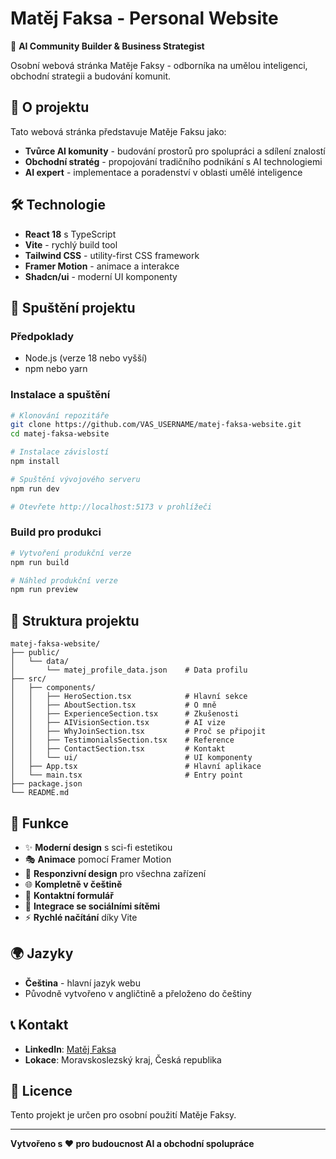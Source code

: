 # Matěj Faksa - Personal Website

🚀 **AI Community Builder & Business Strategist**

Osobní webová stránka Matěje Faksy - odborníka na umělou inteligenci, obchodní strategii a budování komunit.

## 🌟 O projektu

Tato webová stránka představuje Matěje Faksu jako:
- **Tvůrce AI komunity** - budování prostorů pro spolupráci a sdílení znalostí
- **Obchodní stratég** - propojování tradičního podnikání s AI technologiemi
- **AI expert** - implementace a poradenství v oblasti umělé inteligence

## 🛠️ Technologie

- **React 18** s TypeScript
- **Vite** - rychlý build tool
- **Tailwind CSS** - utility-first CSS framework
- **Framer Motion** - animace a interakce
- **Shadcn/ui** - moderní UI komponenty

## 🚀 Spuštění projektu

### Předpoklady
- Node.js (verze 18 nebo vyšší)
- npm nebo yarn

### Instalace a spuštění

```bash
# Klonování repozitáře
git clone https://github.com/VAS_USERNAME/matej-faksa-website.git
cd matej-faksa-website

# Instalace závislostí
npm install

# Spuštění vývojového serveru
npm run dev

# Otevřete http://localhost:5173 v prohlížeči
```

### Build pro produkci

```bash
# Vytvoření produkční verze
npm run build

# Náhled produkční verze
npm run preview
```

## 📁 Struktura projektu

```
matej-faksa-website/
├── public/
│   └── data/
│       └── matej_profile_data.json    # Data profilu
├── src/
│   ├── components/
│   │   ├── HeroSection.tsx            # Hlavní sekce
│   │   ├── AboutSection.tsx           # O mně
│   │   ├── ExperienceSection.tsx      # Zkušenosti
│   │   ├── AIVisionSection.tsx        # AI vize
│   │   ├── WhyJoinSection.tsx         # Proč se připojit
│   │   ├── TestimonialsSection.tsx    # Reference
│   │   ├── ContactSection.tsx         # Kontakt
│   │   └── ui/                        # UI komponenty
│   ├── App.tsx                        # Hlavní aplikace
│   └── main.tsx                       # Entry point
├── package.json
└── README.md
```

## 🎨 Funkce

- ✨ **Moderní design** s sci-fi estetikou
- 🎭 **Animace** pomocí Framer Motion
- 📱 **Responzivní design** pro všechna zařízení
- 🌐 **Kompletně v češtině**
- 📧 **Kontaktní formulář**
- 🔗 **Integrace se sociálními sítěmi**
- ⚡ **Rychlé načítání** díky Vite

## 🌍 Jazyky

- **Čeština** - hlavní jazyk webu
- Původně vytvořeno v angličtině a přeloženo do češtiny

## 📞 Kontakt

- **LinkedIn**: [Matěj Faksa](https://cz.linkedin.com/in/matej-faksa-148064177)
- **Lokace**: Moravskoslezský kraj, Česká republika

## 📄 Licence

Tento projekt je určen pro osobní použití Matěje Faksy.

---

**Vytvořeno s ❤️ pro budoucnost AI a obchodní spolupráce**
